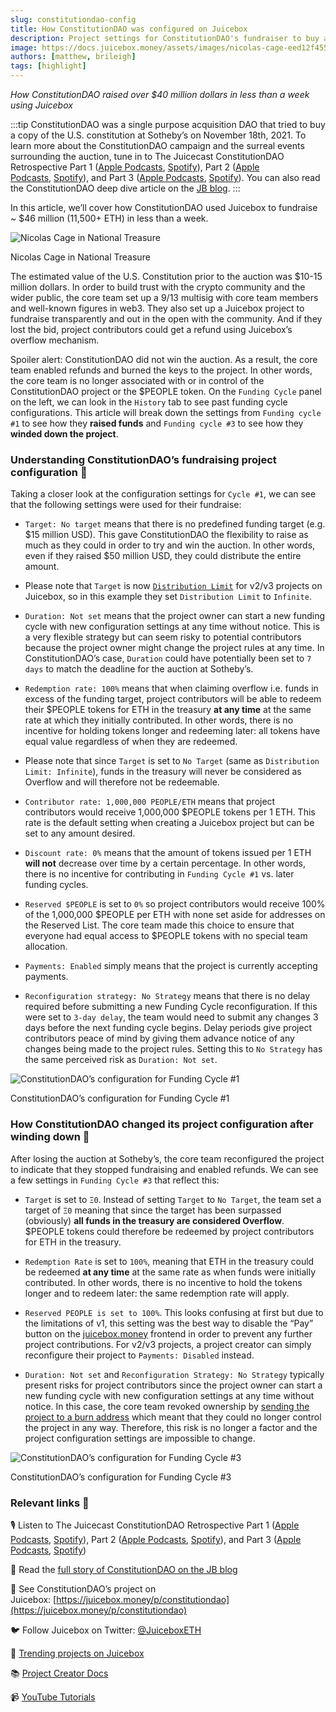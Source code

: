 ```yaml
---
slug: constitutiondao-config
title: How ConstitutionDAO was configured on Juicebox
description: Project settings for ConstitutionDAO's fundraiser to buy an original copy of the U.S. Constitution.
image: https://docs.juicebox.money/assets/images/nicolas-cage-eed12f4556a5c950c8d60e432d50d898.webp
authors: [matthew, brileigh]
tags: [highlight]
---
```

*How ConstitutionDAO raised over $40 million dollars in less than a week using Juicebox*

:::tip
ConstitutionDAO was a single purpose acquisition DAO that tried to buy a copy of the U.S. constitution at Sotheby’s on November 18th, 2021. To learn more about the ConstitutionDAO campaign and the surreal events surrounding the auction, tune in to The Juicecast ConstitutionDAO Retrospective Part 1 ([Apple Podcasts](https://podcasts.apple.com/us/podcast/ep-15-constitutiondao-retrospective-pt-1/id1623504302?i=1000586607104), [Spotify](https://open.spotify.com/episode/5Egxvl792OvtYLO6Cw3ADG)), Part 2 ([Apple Podcasts](https://podcasts.apple.com/us/podcast/ep-16-constitutiondao-retrospective-pt-2/id1623504302?i=1000588377648), [Spotify](https://open.spotify.com/episode/4CHE52PyXKInL4QvmdcYgh)), and Part 3 ([Apple Podcasts](https://podcasts.apple.com/us/podcast/ep-17-peopledao-and-the-constitutiondao2-campaign-to/id1623504302?i=1000589496263), [Spotify](https://open.spotify.com/episode/5GkAxq5JC3VIbUwfvAoaNf)). You can also read the ConstitutionDAO deep dive article on the [JB blog](https://docs.juicebox.money/blog/2022-12-13-constitutiondao/).
:::

In this article, we’ll cover how ConstitutionDAO used Juicebox to fundraise ~ $46 million (11,500+ ETH) in less than a week. 

![Nicolas Cage in National Treasure](nicolas-cage.webp)

<p class="subtitle">Nicolas Cage in National Treasure</p>

The estimated value of the U.S. Constitution prior to the auction was $10-15 million dollars. In order to build trust with the crypto community and the wider public, the core team set up a 9/13 multisig with core team members and well-known figures in web3. They also set up a Juicebox project to fundraise transparently and out in the open with the community. And if they lost the bid, project contributors could get a refund using Juicebox’s overflow mechanism. 

Spoiler alert: ConstitutionDAO did not win the auction. As a result, the core team enabled refunds and burned the keys to the project. In other words, the core team is no longer associated with or in control of the ConstitutionDAO project or the $PEOPLE token. On the `Funding Cycle` panel on the left, we can look in the `History` tab to see past funding cycle configurations. This article will break down the settings from `Funding cycle #1` to see how they **raised funds** and `Funding cycle #3` to see how they **winded down the project**.

### Understanding ConstitutionDAO’s fundraising project configuration 🔎

Taking a closer look at the configuration settings for `Cycle #1`, we can see that the following settings were used for their fundraise:

- `Target: No target` means that there is no predefined funding target (e.g. $15 million USD). This gave ConstitutionDAO the flexibility to raise as much as they could in order to try and win the auction. In other words, even if they raised $50 million USD, they could distribute the entire amount.

- Please note that `Target` is now [`Distribution Limit`](https://docs.juicebox.money/dev/learn/overview#distribution-limit) for v2/v3 projects on Juicebox, so in this example they set `Distribution Limit` to `Infinite`.

- `Duration: Not set` means that the project owner can start a new funding cycle with new configuration settings at any time without notice. This is a very flexible strategy but can seem risky to potential contributors because the project owner might change the project rules at any time. In ConstitutionDAO’s case, `Duration` could have potentially been set to `7 days` to match the deadline for the auction at Sotheby’s.

- `Redemption rate: 100%` means that when claiming overflow i.e. funds in excess of the funding target, project contributors will be able to redeem their $PEOPLE tokens for ETH in the treasury **at any time** at the same rate at which they initially contributed. In other words, there is no incentive for holding tokens longer and redeeming later: all tokens have equal value regardless of when they are redeemed.

- Please note that since `Target` is set to `No Target` (same as `Distribution Limit: Infinite`), funds in the treasury will never be considered as Overflow and will therefore not be redeemable.

- `Contributor rate: 1,000,000 PEOPLE/ETH` means that project contributors would receive 1,000,000 $PEOPLE tokens per 1 ETH. This rate is the default setting when creating a Juicebox project but can be set to any amount desired.

- `Discount rate: 0%` means that the amount of tokens issued per 1 ETH **will not** decrease over time by a certain percentage. In other words, there is no incentive for contributing in `Funding Cycle #1` vs. later funding cycles.

- `Reserved $PEOPLE` is set to `0%` so project contributors would receive 100% of the 1,000,000 $PEOPLE per ETH with none set aside for addresses on the Reserved List. The core team made this choice to ensure that everyone had equal access to $PEOPLE tokens with no special team allocation.

- `Payments: Enabled` simply means that the project is currently accepting payments.

- `Reconfiguration strategy: No Strategy` means that there is no delay required before submitting a new Funding Cycle reconfiguration. If this were set to `3-day delay`, the team would need to submit any changes 3 days before the next funding cycle begins. Delay periods give project contributors peace of mind by giving them advance notice of any changes being made to the project rules. Setting this to `No Strategy` has the same perceived risk as `Duration: Not set`.

![ConstitutionDAO’s configuration for Funding Cycle #1](cycle-1.webp)

<p class="subtitle">ConstitutionDAO’s configuration for Funding Cycle #1</p>

### How ConstitutionDAO changed its project configuration after winding down 🤝

After losing the auction at Sotheby’s, the core team reconfigured the project to indicate that they stopped fundraising and enabled refunds. We can see a few settings in `Funding Cycle #3` that reflect this:

- `Target` is set to `Ξ0`. Instead of setting `Target` to `No Target`, the team set a target of `Ξ0` meaning that since the target has been surpassed (obviously) **all funds in the treasury are considered Overflow**. $PEOPLE tokens could therefore be redeemed by project contributors for ETH in the treasury.

- `Redemption Rate` is set to `100%`, meaning that ETH in the treasury could be redeemed **at any time** at the same rate as when funds were initially contributed. In other words, there is no incentive to hold the tokens longer and to redeem later: the same redemption rate will apply.

- `Reserved PEOPLE is set to 100%`. This looks confusing at first but due to the limitations of v1, this setting was the best way to disable the “Pay” button on the [juicebox.money](http://juicebox.money) frontend in order to prevent any further project contributions. For v2/v3 projects, a project creator can simply reconfigure their project to `Payments: Disabled` instead.

- `Duration: Not set` and `Reconfiguration Strategy: No Strategy` typically present risks for project contributors since the project owner can start a new funding cycle with new configuration settings at any time without notice. In this case, the core team revoked ownership by [sending the project to a burn address](https://etherscan.io/tx/0x466d625525932a6725f61398a4da227c39ac909a77c5844d0bc8a222ee465311) which meant that they could no longer control the project in any way. Therefore, this risk is no longer a factor and the project configuration settings are impossible to change.

![ConstitutionDAO’s configuration for Funding Cycle #3](cycle-3.webp)

<p class="subtitle">ConstitutionDAO’s configuration for Funding Cycle #3</p>

### Relevant links 🔗

🎙️ Listen to The Juicecast ConstitutionDAO Retrospective Part 1 ([Apple Podcasts](https://podcasts.apple.com/us/podcast/ep-15-constitutiondao-retrospective-pt-1/id1623504302?i=1000586607104), [Spotify](https://open.spotify.com/episode/5Egxvl792OvtYLO6Cw3ADG)), Part 2 ([Apple Podcasts](https://podcasts.apple.com/us/podcast/ep-16-constitutiondao-retrospective-pt-2/id1623504302?i=1000588377648), [Spotify](https://open.spotify.com/episode/4CHE52PyXKInL4QvmdcYgh)), and Part 3 ([Apple Podcasts](https://podcasts.apple.com/us/podcast/ep-17-peopledao-and-the-constitutiondao2-campaign-to/id1623504302?i=1000589496263), [Spotify](https://open.spotify.com/episode/5GkAxq5JC3VIbUwfvAoaNf))

📙 Read the [full story of ConstitutionDAO on the JB blog](https://docs.juicebox.money/blog/2022-12-13-constitutiondao/)

🧃 See ConstitutionDAO’s project on Juicebox: [https://juicebox.money/p/constitutiondao](https://juicebox.money/p/constitutiondao)

🐦 Follow Juicebox on Twitter: [@JuiceboxETH](https://twitter.com/juiceboxETH)

🚀 [Trending projects on Juicebox](https://juicebox.money/projects)

📚 [Project Creator Docs](https://docs.juicebox.money/user/)

📹 [YouTube Tutorials](https://www.youtube.com/c/JuiceboxDAO)

